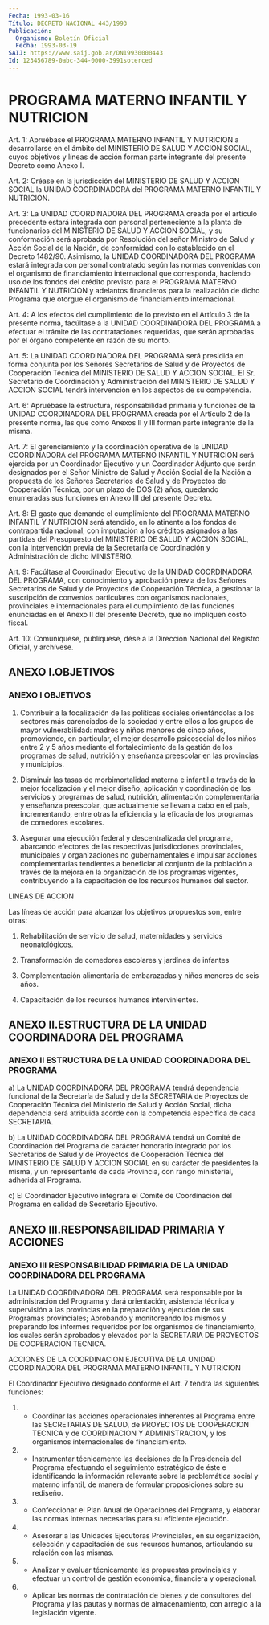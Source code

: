 ```yaml
---
Fecha: 1993-03-16
Título: DECRETO NACIONAL 443/1993
Publicación:
  Organismo: Boletín Oficial
  Fecha: 1993-03-19
SAIJ: https://www.saij.gob.ar/DN19930000443
Id: 123456789-0abc-344-0000-3991soterced
---
```

# PROGRAMA MATERNO INFANTIL Y NUTRICION

<a id="1"></a>
Art.  1:  Apruébase el PROGRAMA MATERNO INFANTIL Y NUTRICION a desarrollarse en  el  ámbito  del  MINISTERIO  DE  SALUD  Y  ACCION SOCIAL,  cuyos objetivos y líneas de acción forman parte integrante del presente Decreto como Anexo I.

<a id="2"></a>
Art.  2:  Créase  en la jurisdicción del MINISTERIO DE SALUD Y ACCION SOCIAL la UNIDAD  COORDINADORA del PROGRAMA MATERNO INFANTIL Y NUTRICION.

<a id="3"></a>
Art.  3:  La  UNIDAD  COORDINADORA  DEL PROGRAMA creada por el artículo precedente estará integrada con personal  perteneciente  a la  planta de funcionarios del MINISTERIO DE SALUD Y ACCION SOCIAL, y su  conformación  será aprobada por Resolución del señor Ministro de Salud y Acción Social  de  la  Nación,  de  conformidad  con  lo establecido en el Decreto 1482/90. Asimismo, la UNIDAD COORDINADORA  DEL PROGRAMA estará integrada con personal contratado según las normas  convenidas  con  el  organismo  de financiamiento internacional  que  corresponda,  haciendo  uso de los  fondos  del crédito previsto para el PROGRAMA MATERNO INFANTIL  Y  NUTRICION  y adelantos  financieros  para  la  realización de dicho Programa que otorgue el organismo de financiamiento internacional.

<a id="4"></a>
Art.  4:  A  los efectos del cumplimiento de lo previsto en el Artículo 3 de la presente norma, facúltase a la UNIDAD COORDINADORA DEL PROGRAMA a efectuar el trámite de las contrataciones  requeridas,  que  serán  aprobadas  por  el  órgano competente en razón de su monto.

<a id="5"></a>
Art.  5: La UNIDAD COORDINADORA DEL PROGRAMA será presidida en forma conjunta  por los Señores Secretarios de Salud y de Proyectos de Cooperación Técnica  del MINISTERIO DE SALUD Y ACCION SOCIAL. El Sr. Secretario de Coordinación  y  Administración del MINISTERIO DE SALUD Y ACCION SOCIAL tendrá intervención  en  los  aspectos  de su competencia.

<a id="6"></a>
Art.  6:  Apruébase  la estructura, responsabilidad primaria y funciones de la UNIDAD COORDINADORA  DEL  PROGRAMA  creada  por  el Artículo  2  de  la  presente  norma,  las que como Anexos II y III forman parte integrante de la misma.

<a id="7"></a>
Art.  7:  El  gerenciamiento y la coordinación operativa de la UNIDAD COORDINADORA  del PROGRAMA MATERNO INFANTIL Y NUTRICION será ejercida por un Coordinador  Ejecutivo y un Coordinador Adjunto que serán designados por el Señor  Ministro de Salud y Acción Social de la Nación a propuesta de los Señores  Secretarios  de  Salud  y  de Proyectos  de  Cooperación  Técnica,  por un plazo de DOS (2) años, quedando  enumeradas  sus  funciones  en  Anexo  III  del  presente Decreto.

<a id="8"></a>
Art.  8:  El  gasto  que  demande el cumplimiento del PROGRAMA MATERNO INFANTIL Y NUTRICION será  atendido,  en  lo atinente a los fondos  de  contrapartida nacional, con imputación a  los  créditos asignados a las  partidas del Presupuesto del MINISTERIO DE SALUD Y ACCION SOCIAL, con  la  intervención  previa  de  la  Secretaría de Coordinación y Administración de dicho MINISTERIO.

<a id="9"></a>
Art.  9:  Facúltase  al  Coordinador  Ejecutivo  de  la UNIDAD COORDINADORA DEL PROGRAMA, con conocimiento y aprobación previa  de los  Señores  Secretarios  de  Salud  y de Proyectos de Cooperación Técnica, a gestionar la suscripción de  convenios  particulares con organismos  nacionales,  provinciales  e  internacionales  para  el cumplimiento  de  las  funciones  enunciadas en  el  Anexo  II  del presente Decreto, que no impliquen costo fiscal.

<a id="10"></a>
Art. 10: Comuníquese, publíquese, dése a la Dirección Nacional del Registro Oficial, y archívese.

## ANEXO I.OBJETIVOS

### ANEXO I OBJETIVOS

<a id="1"></a>
1.  Contribuir  a  la  focalización  de las políticas sociales orientándolas  a  los sectores más carenciados  de  la  sociedad  y entre ellos a los grupos  de  mayor  vulnerabilidad: madres y niños menores  de  cinco  años,  promoviendo,  en  particular,  el  mejor desarrollo psicosocial de los niños entre  2  y  5 años mediante el fortalecimiento de la gestión de los programas de  salud, nutrición y    enseñanza  preescolar  en  las  provincias  y  municipios.

2. Disminuir  las  tasas  de  morbimortalidad materna e infantil a través de la mejor focalización  y  el  mejor  diseño, aplicación y coordinación  de  los  servicios  y programas de salud,  nutrición, alimentación complementaria y enseñanza preescolar, que actualmente  se  llevan  a cabo en el  país,  incrementando,  entre otras la eficiencia y la eficacia  de  los  programas  de comedores escolares.

3. Asegurar una ejecución federal y descentralizada del  programa, abarcando efectores de las respectivas jurisdicciones provinciales,  municipales  y  organizaciones no gubernamentales  e impulsar  acciones  complementarias   tendientes  a  beneficiar  al conjunto de la población a través de la  mejora  en la organización de los programas vigentes, contribuyendo a la capacitación  de  los recursos humanos del sector.

LINEAS DE ACCION

Las  líneas  de acción para alcanzar los objetivos propuestos son, entre otras:

1. Rehabilitación  de  servicio de salud, maternidades y servicios neonatológicos.

2. Transformación de comedores  escolares  y  jardines de infantes

3. Complementación alimentaria de embarazadas y  niños  menores  de seis años.

4.    Capacitación    de   los  recursos  humanos  intervinientes.

## ANEXO    II.ESTRUCTURA  DE  LA  UNIDAD  COORDINADORA  DEL  PROGRAMA

### ANEXO II ESTRUCTURA DE LA UNIDAD COORDINADORA DEL PROGRAMA

<a id="1"></a>
a)  La  UNIDAD  COORDINADORA  DEL  PROGRAMA tendrá dependencia funcional  de  la  Secretaría  de  Salud  y  de  la  SECRETARIA  de Proyectos de Cooperación Técnica del Ministerio  de  Salud y Acción Social, dicha dependencia será atribuida acorde con la  competencia específica de cada SECRETARIA.

b)  La  UNIDAD  COORDINADORA  DEL  PROGRAMA  tendrá  un Comité  de Coordinación del Programa de carácter honorario integrado  por  los Secretarios  de  Salud  y  de  Proyectos de Cooperación Técnica del MINISTERIO DE SALUD Y ACCION SOCIAL  en  su carácter de presidentes la  misma,  y  un  representante  de  cada  Provincia,   con  rango ministerial, adherida al Programa.

c)  El  Coordinador  Ejecutivo integrará el Comité de Coordinación del Programa en calidad de Secretario Ejecutivo.

## ANEXO III.RESPONSABILIDAD PRIMARIA Y ACCIONES

### ANEXO III RESPONSABILIDAD  PRIMARIA  DE  LA UNIDAD COORDINADORA DEL PROGRAMA

<a id="1"></a>
La  UNIDAD  COORDINADORA  DEL PROGRAMA será responsable por la administración del Programa y dará  orientación, asistencia técnica y supervisión a las provincias en la  preparación  y  ejecución  de sus  Programas  provinciales; Aprobando y monitoreando los mismos y preparando  los  informes    requeridos    por  los  organismos  de financiamiento,  los  cuales  serán  aprobados y  elevados  por  la SECRETARIA DE PROYECTOS DE COOPERACION TECNICA.

ACCIONES DE LA COORDINACION EJECUTIVA  DE  LA  UNIDAD COORDINADORA DEL PROGRAMA MATERNO INFANTIL Y NUTRICION

El Coordinador Ejecutivo designado conforme el Art.  7  tendrá las siguientes funciones:

1.  -  Coordinar las acciones operacionales inherentes al Programa entre  las  SECRETARIAS  DE  SALUD,  de  PROYECTOS  DE  COOPERACION TECNICA  y  de  COORDINACION  Y  ADMINISTRACION,  y  los organismos internacionales de financiamiento.

2.  -  Instrumentar  técnicamente las decisiones de la Presidencia del  Programa efectuando  el  seguimiento  estratégico  de  éste  e identificando   la  información  relevante  sobre  la  problemática social y materno  infantil,  de  manera  de  formular proposiciones sobre su rediseño.

3.  - Confeccionar el Plan Anual de Operaciones  del  Programa,  y elaborar    las   normas  internas  necesarias  para  su  eficiente ejecución.

4.  -  Asesorar  a las  Unidades  Ejecutoras  Provinciales,  en  su organización, selección  y  capacitación  de  sus recursos humanos, articulando su relación con las mismas.

5.  - Analizar y evaluar técnicamente las propuestas  provinciales y  efectuar    un   control  de  gestión  económica,  financiera  y operacional.

6. - Aplicar las normas de contratación de bienes y de consultores del Programa  y  las pautas y normas de almacenamiento, con arreglo a la legislación vigente.